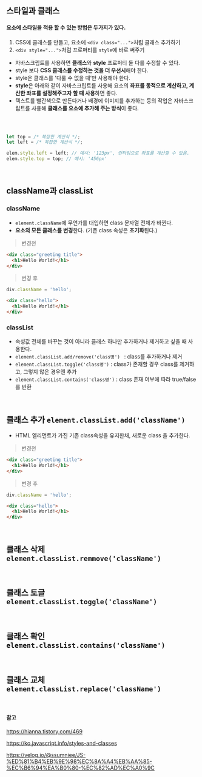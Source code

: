 ## 스타일과 클래스

#### 요소에 스타일을 적용 할 수 있는 방법은 두가지가 있다.
1. CSS에 클래스를 만들고, 요소에 ```<div class="...">```처럼 클래스 추가하기
2. ```<div style="...">```처럼 프로퍼티를 ```style```에 바로 써주기

- 자바스크립트를 사용하면 **클래스**와 **style** 프로퍼티 둘 다를 수정할 수 있다. 
- style 보다 **CSS 클래스를 수정하는 것을 더 우선시**해야 한다. 
- style은 클래스를 '다룰 수 없을 때’만 사용해야 한다.
- **style**은 아래와 같이 자바스크립트를 사용해 요소의 **좌표를 동적으로 계산하고, 계산한 좌표를 설정해주고자 할 때 사용**하면 좋다.
- 텍스트를 빨간색으로 만든다거나 배경에 이미지를 추가하는 등의 작업은 자바스크립트를 사용해 **클래스를 요소에 추가해 주는 방식**이 좋다.

<br>

```javascript

let top = /* 복잡한 계산식 */;
let left = /* 복잡한 계산식 */;

elem.style.left = left; // 예시: '123px', 런타임으로 좌표를 계산할 수 있음.
elem.style.top = top; // 예시: '456px'

```

<br>

## className과 classList

### className
- ```element.className```에 무언가를 대입하면 class 문자열 전체가 바뀐다.
- **요소의 모든 클래스를 변경**한다. (기존 class 속성은 **초기화**된다.)

> 변경전
```html
<div class="greeting title">
  <h1>Hello World!</h1>
</div>

```

> 변경 후
```javascript
div.className = 'hello';

```

```html
<div class="hello">
  <h1>Hello World!</h1>
</div>

```

### classList
- 속성값 전체를 바꾸는 것이 아니라 클래스 하나만 추가하거나 제거하고 싶을 때 사용한다.
- ```element.classList.add/remove('class명') ``` :  class를 추가하거나 제거
- ``` element.classList.toggle('class명') ``` : class가 존재할 경우 class를 제거하고, 그렇지 않은 경우엔 추가
- ``` element.classList.contains('class명') ``` : class 존재 여부에 따라 true/false를 반환

<br>

## 클래스 추가 ```element.classList.add('className')```
- HTML 엘리먼트가 가진 기존 class속성을 유지한채, 새로운 class 을 추가한다. 

> 변경전
```html
<div class="greeting title">
  <h1>Hello World!</h1>
</div>

```

> 변경 후
```javascript
div.className = 'hello';

```

```html
<div class="hello">
  <h1>Hello World!</h1>
</div>

```

<br>

## 클래스 삭제 ```element.classList.remmove('className')```


<br>

## 클래스 토글 ```element.classList.toggle('className')```


<br>

## 클래스 확인 ```element.classList.contains('className')```


<br>

## 클래스 교체 ```element.classList.replace('className')```




<br>

#### 참고
https://hianna.tistory.com/469

https://ko.javascript.info/styles-and-classes

https://velog.io/@ssumniee/JS-%ED%81%B4%EB%9E%98%EC%8A%A4%EB%AA%85-%EC%B6%94%EA%B0%80-%EC%82%AD%EC%A0%9C


